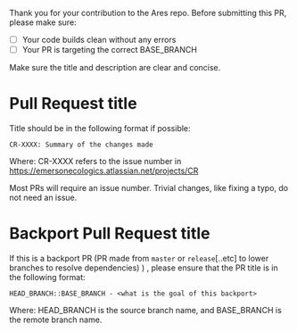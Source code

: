 Thank you for your contribution to the Ares repo. 
Before submitting this PR, please make sure:

- [ ] Your code builds clean without any errors
- [ ] Your PR is targeting the correct BASE_BRANCH

Make sure the title and description are clear and concise.

# Pull Request title

Title should be in the following format if possible:

```
CR-XXXX: Summary of the changes made
```

Where: CR-XXXX refers to the issue number in https://emersonecologics.atlassian.net/projects/CR 

Most PRs will require an issue number. Trivial changes, like fixing a typo, do not need an issue.

# Backport Pull Request title

If this is a backport PR (PR made from `master` or `release`[..etc] to lower branches to resolve dependencies) ) ,
please ensure that the PR title is in the following format:

```
HEAD_BRANCH::BASE_BRANCH - <what is the goal of this backport> 
```

Where: HEAD_BRANCH is the source branch name, and BASE_BRANCH is the remote branch name.
